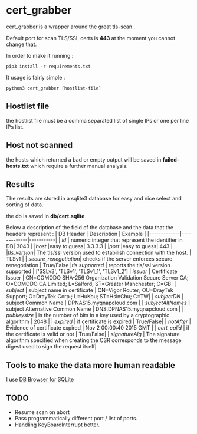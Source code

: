 # cert_grabber

cert_grabber is a wrapper around the great [tls-scan]( https://github.com/prbinu/tls-scan ) .

Default port for scan TLS/SSL certs is **443** at the moment you cannot change that.

In order to make it running :

```
pip3 install -r requirements.txt
```

It usage is fairly simple :

```
python3 cert_grabber [hostlist-file]
```

## Hostlist file

the hostlist file must be a comma separated list of single IPs or one per line IPs list. 

## Host not scanned

the hosts which returned a bad or empty output will be saved in **failed-hosts.txt** which require a further manual analysis.

## Results 

The results are stored in a sqlite3 database for easy and nice select and sorting of data.

the db is saved in **db/cert.sqlite**

Below a description of the field of the database and the data that the headers represent :
| DB Header | Description | Example |
|-------------|-------------|-----------|
| *id* | numeric integer that represent the identifier in DB| 3043 |
|*host* |easy to guess| 3.3.3.3 | 
|*port* |easy to guess| 443 |
|*tls_version*| The tls/ssl version used to estabilish connection with the host. | TLSv1 |
| *secure_renegotiation*| checks if the server enforces secure renegotiation | True/False
|*tls supported* | reports the tls/ssl version supported | ['SSLv3', 'TLSv1', 'TLSv1_1', 'TLSv1_2'] 
| *issuer* | Certificate Issuer | CN=COMODO SHA-256 Organization Validation Secure Server CA; O=COMODO CA Limited; L=Salford; ST=Greater Manchester; C=GB| 
| *subject* | subject name in certificate | CN=Vigor Router; OU=DrayTek Support; O=DrayTek Corp.; L=HuKou; ST=HsinChu; C=TW|
| *subjectDN* | subject Common Name | DPNAS15.myqnapcloud.com | 
| *subjectAltNames* | subject Alternative Common Name | DNS:DPNAS15.myqnapcloud.com |
| *pubkeysize* | is the number of bits in a key used by a cryptographic algorithm | 2048 |
| *expired* | if certificate is expired | True/False|
| *notAfter* | Evidence of certificate expired | Nov  2 00:00:40 2015 GMT |
| *cert_calid* | if the certificate is valid or not | True/False|
| *signatureAlg* | The signature algorithm specified when creating the CSR corresponds to the message digest used to sign the request itself|

## Tools to make the data more human readable 

I use [DB Browser for SQLite](https://sqlitebrowser.org/dl/)


## TODO

* Resume scan on abort
* Pass programmatically different port / list of ports.
* Handling KeyBoardInterrupt better.